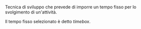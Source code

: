 Tecnica di sviluppo che prevede di imporre un tempo fisso per lo svolgimento di un'attività.

Il tempo fisso selezionato è detto *timebox*.
